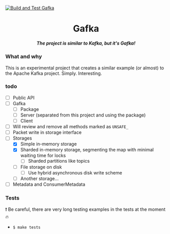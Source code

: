 [![Build and Test Gafka](https://github.com/zikwall/gafka/workflows/Build%20and%20test%20Gafka/badge.svg)](https://github.com/zikwall/gafka/actions)

<div align="center">
  <h1>Gafka</h1>
  <h5>The project is similar to Kafka, but it's Gafka!</h5>
</div>

### What and why

This is an experimental project that creates a similar example (or almost) to the Apache Kafka project. Simply. Interesting.

### todo

- [ ] Public API
- [ ] Gafka
    - [ ] Package
    - [ ] Server (separated from this project and using the package)
    - [ ] Client
- [ ] Will review and remove all methods marked as `UNSAFE_`
- [ ] Packet write in storage interface
- [ ] Storages
    - [x] Simple in-memory storage
    - [x] Sharded in-memory storage, segmenting the map with minimal waiting time for locks
        - [ ] Sharded partitions like topics
    - [ ] File storage on disk
        - [ ] Use hybrid asynchronous disk write scheme
    - [ ] Another storage...
- [ ] Metadata and ConsumerMetadata

### Tests

:exclamation: Be careful, there are very long testing examples in the tests at the moment :fire:

- `$ make tests`
